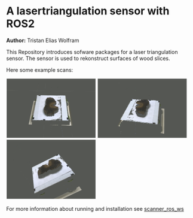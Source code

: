 # A lasertriangulation  sensor with ROS2

**Author:** Tristan Elias Wolfram

This Repository introduces sofware packages for a laser triangulation sensor. The sensor is used to rekonstruct surfaces of wood slices.  

Here some example scans:
<p float="left">
<img src="doc_imgs/scan_img_0.png" alt="scan0" width="240" height="160">
<img src="doc_imgs/scan_img_1.png" alt="scan1" width="240" height="160">
<img src="doc_imgs/scan_img_2.png" alt="scan2" width="240" height="160">
</p>

For more information about running and installation see [scanner_ros_ws](scanner_ros_ws) 
